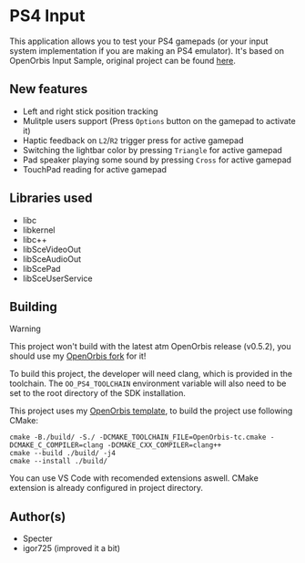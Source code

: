# PS4 Input

This application allows you to test your PS4 gamepads (or your input system implementation if you are making an PS4 emulator). It's based on OpenOrbis Input Sample, original project can be found [here](https://github.com/OpenOrbis/OpenOrbis-PS4-Toolchain/tree/master/samples/input).

## New features
- Left and right stick position tracking
- Mulitple users support (Press `Options` button on the gamepad to activate it)
- Haptic feedback on `L2`/`R2` trigger press for active gamepad
- Switching the lightbar color by pressing `Triangle` for active gamepad
- Pad speaker playing some sound by pressing `Cross` for active gamepad
- TouchPad reading for active gamepad

## Libraries used

- libc
- libkernel
- libc++
- libSceVideoOut
- libSceAudioOut
- libScePad
- libSceUserService


## Building

> [!WARNING]
> This project won't build with the latest atm OpenOrbis release (v0.5.2), you should use my [OpenOrbis fork](https://github.com/igor725/OpenOrbis-PS4-Toolchain) for it!

To build this project, the developer will need clang, which is provided in the toolchain. The `OO_PS4_TOOLCHAIN` environment variable will also need to be set to the root directory of the SDK installation.

This project uses my [OpenOrbis template](https://github.com/igor725/oo_template), to build the project use following CMake:
```
cmake -B./build/ -S./ -DCMAKE_TOOLCHAIN_FILE=OpenOrbis-tc.cmake -DCMAKE_C_COMPILER=clang -DCMAKE_CXX_COMPILER=clang++
cmake --build ./build/ -j4
cmake --install ./build/
```

You can use VS Code with recomended extensions aswell. CMake extension is already configured in project directory.


## Author(s)

- Specter
- igor725 (improved it a bit)
